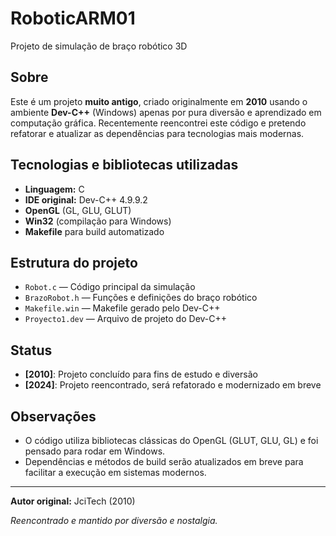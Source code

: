 # RoboticARM01

Projeto de simulação de braço robótico 3D

## Sobre
Este é um projeto **muito antigo**, criado originalmente em **2010** usando o ambiente **Dev-C++** (Windows) apenas por pura diversão e aprendizado em computação gráfica. Recentemente reencontrei este código e pretendo refatorar e atualizar as dependências para tecnologias mais modernas.

## Tecnologias e bibliotecas utilizadas
- **Linguagem:** C
- **IDE original:** Dev-C++ 4.9.9.2
- **OpenGL** (GL, GLU, GLUT)
- **Win32** (compilação para Windows)
- **Makefile** para build automatizado

## Estrutura do projeto
- `Robot.c` — Código principal da simulação
- `BrazoRobot.h` — Funções e definições do braço robótico
- `Makefile.win` — Makefile gerado pelo Dev-C++
- `Proyecto1.dev` — Arquivo de projeto do Dev-C++

## Status
- **[2010]**: Projeto concluído para fins de estudo e diversão
- **[2024]**: Projeto reencontrado, será refatorado e modernizado em breve

## Observações
- O código utiliza bibliotecas clássicas do OpenGL (GLUT, GLU, GL) e foi pensado para rodar em Windows.
- Dependências e métodos de build serão atualizados em breve para facilitar a execução em sistemas modernos.

---

**Autor original:** JciTech (2010)

_Reencontrado e mantido por diversão e nostalgia._ 